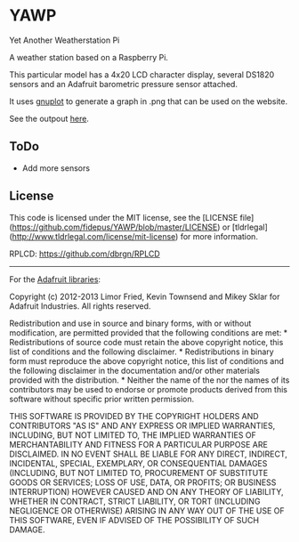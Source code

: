 YAWP
====

Yet Another Weatherstation Pi

A weather station based on a Raspberry Pi.

This particular model has a 4x20 LCD character display, several DS1820 sensors and an Adafruit barometric pressure sensor attached.

It uses [gnuplot](http://gnuplot.info) to generate a graph in .png that can be used on the website.

See the outpout [here](http://wetter.fidepus.de).

ToDo
----

- Add more sensors

License
-------

This code is licensed under the MIT license, see the [LICENSE file]
(https://github.com/fidepus/YAWP/blob/master/LICENSE) or [tldrlegal]
(http://www.tldrlegal.com/license/mit-license) for more information. 

RPLCD: https://github.com/dbrgn/RPLCD

---

For the [Adafruit libraries](https://github.com/adafruit/Adafruit-Raspberry-Pi-Python-Code):

Copyright (c) 2012-2013 Limor Fried, Kevin Townsend and Mikey Sklar for Adafruit Industries. All rights reserved.

Redistribution and use in source and binary forms, with or without modification, are permitted provided that the following conditions are met: * Redistributions of source code must retain the above copyright notice, this list of conditions and the following disclaimer. * Redistributions in binary form must reproduce the above copyright notice, this list of conditions and the following disclaimer in the documentation and/or other materials provided with the distribution. * Neither the name of the nor the names of its contributors may be used to endorse or promote products derived from this software without specific prior written permission.

THIS SOFTWARE IS PROVIDED BY THE COPYRIGHT HOLDERS AND CONTRIBUTORS "AS IS" AND ANY EXPRESS OR IMPLIED WARRANTIES, INCLUDING, BUT NOT LIMITED TO, THE IMPLIED WARRANTIES OF MERCHANTABILITY AND FITNESS FOR A PARTICULAR PURPOSE ARE DISCLAIMED. IN NO EVENT SHALL BE LIABLE FOR ANY DIRECT, INDIRECT, INCIDENTAL, SPECIAL, EXEMPLARY, OR CONSEQUENTIAL DAMAGES (INCLUDING, BUT NOT LIMITED TO, PROCUREMENT OF SUBSTITUTE GOODS OR SERVICES; LOSS OF USE, DATA, OR PROFITS; OR BUSINESS INTERRUPTION) HOWEVER CAUSED AND ON ANY THEORY OF LIABILITY, WHETHER IN CONTRACT, STRICT LIABILITY, OR TORT (INCLUDING NEGLIGENCE OR OTHERWISE) ARISING IN ANY WAY OUT OF THE USE OF THIS SOFTWARE, EVEN IF ADVISED OF THE POSSIBILITY OF SUCH DAMAGE.
